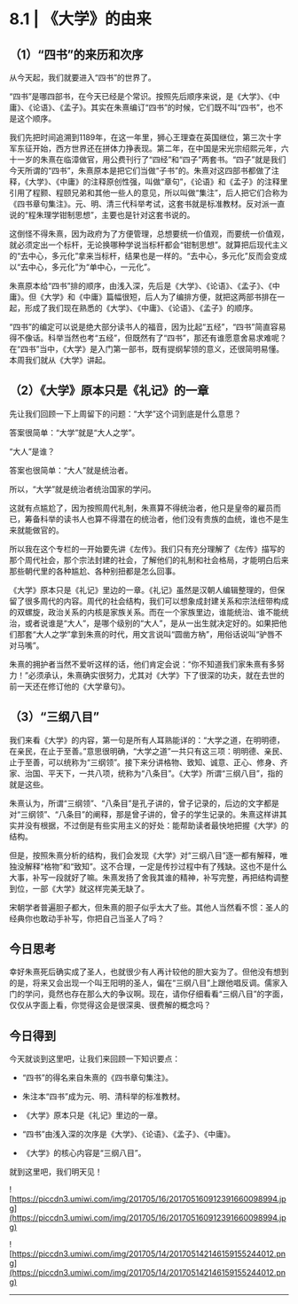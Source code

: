 # 8.1 | 《大学》的由来

## （1）“四书”的来历和次序

从今天起，我们就要进入“四书”的世界了。

“四书”是哪四部书，在今天已经是个常识。按照先后顺序来说，是《大学》、《中庸》、《论语》、《孟子》。其实在朱熹编订“四书”的时候，它们既不叫“四书”，也不是这个顺序。

我们先把时间追溯到1189年，在这一年里，狮心王理查在英国继位，第三次十字军东征开始，西方世界还在拼体力挣表现。第二年，在中国是宋光宗绍熙元年，六十一岁的朱熹在临漳做官，用公费刊行了“四经”和“四子”两套书。“四子”就是我们今天所谓的“四书”，朱熹原本是把它们当做“子书”的。朱熹对这四部书都做了注释，《大学》、《中庸》的注释原创性强，叫做“章句”，《论语》和《孟子》的注释里引用了程颢、程颐兄弟和其他一些人的意见，所以叫做“集注”，后人把它们合称为《四书章句集注》。元、明、清三代科举考试，这套书就是标准教材。反对派一直说的“程朱理学钳制思想”，主要也是针对这套书说的。

这倒怪不得朱熹，因为政府为了方便管理，总想要统一价值观，而要统一价值观，就必须定出一个标杆，无论换哪种学说当标杆都会“钳制思想”。就算把后现代主义的“去中心，多元化”拿来当标杆，结果也是一样的。“去中心，多元化”反而会变成以“去中心，多元化”为“单中心，一元化”。

朱熹原本给“四书”排的顺序，由浅入深，先后是《大学》、《论语》、《孟子》、《中庸》。但《大学》和《中庸》篇幅很短，后人为了编排方便，就把这两部书排在一起，形成了我们现在熟悉的《大学》、《中庸》、《论语》、《孟子》的顺序。

“四书”的编定可以说是绝大部分读书人的福音，因为比起“五经”，“四书”简直容易得不像话。科举当然也考“五经”，但既然有了“四书”，那还有谁愿意舍易求难呢？在“四书”当中，《大学》是入门第一部书，既有提纲挈领的意义，还很简明易懂。本周我们就从《大学》讲起。

## （2）《大学》原本只是《礼记》的一章

先让我们回顾一下上周留下的问题：“大学”这个词到底是什么意思？

答案很简单：“大学”就是“大人之学”。

“大人”是谁？

答案也很简单：“大人”就是统治者。

所以，“大学”就是统治者统治国家的学问。

这就有点尴尬了，因为按照周代礼制，朱熹算不得统治者，他只是皇帝的雇员而已，筹备科举的读书人也算不得潜在的统治者，他们没有贵族的血统，谁也不是生来就能做官的。

所以我在这个专栏的一开始要先讲《左传》。我们只有充分理解了《左传》描写的那个周代社会，那个宗法封建的社会，了解他们的礼制和社会格局，才能明白后来那些朝代里的各种尴尬、各种别扭都是怎么回事。

《大学》原本只是《礼记》里边的一章。《礼记》虽然是汉朝人编辑整理的，但保留了很多周代的内容。周代的社会结构，我们可以想象成封建关系和宗法纽带构成的双螺旋，政治关系的内核是家族关系。而在一个家族里边，谁能统治、谁不能统治，或者说谁是“大人”，是哪个级别的“大人”，是从一出生就决定好的。如果把他们那套“大人之学”拿到朱熹的时代，用文言说叫“圆凿方枘”，用俗话说叫“驴唇不对马嘴”。

朱熹的拥护者当然不爱听这样的话，他们肯定会说：“你不知道我们家朱熹有多努力！”必须承认，朱熹确实很努力，尤其对《大学》下了很深的功夫，就在去世的前一天还在修订他的《大学章句》。

## （3）“三纲八目”

我们来看《大学》的内容，第一句是所有人耳熟能详的：“大学之道，在明明德，在亲民，在止于至善。”意思很明确，“大学之道”一共只有这三项：明明德、亲民、止于至善，可以统称为“三纲领”。接下来分讲格物、致知、诚意、正心、修身、齐家、治国、平天下，一共八项，统称为“八条目”。《大学》所谓“三纲八目”，指的就是这些。

朱熹认为，所谓“三纲领”、“八条目”是孔子讲的，曾子记录的，后边的文字都是对“三纲领”、“八条目”的阐释，那是曾子讲的，曾子的学生记录的。朱熹这样讲其实并没有根据，不过倒是有些实用主义的好处：能帮助读者最快地把握《大学》的结构。

但是，按照朱熹分析的结构，我们会发现《大学》对“三纲八目”逐一都有解释，唯独没解释“格物”和“致知”。这不合理，一定是传抄过程中有了残缺。这也不是什么大事，补写一段就好了嘛。朱熹发扬了舍我其谁的精神，补写完整，再把结构调整到位，一部《大学》就这样完美无缺了。

宋朝学者普遍胆子都大，但朱熹的胆子似乎太大了些。其他人当然看不惯：圣人的经典你也敢动手补写，你把自己当圣人了吗？

## 今日思考

幸好朱熹死后确实成了圣人，也就很少有人再计较他的胆大妄为了。但他没有想到的是，将来又会出现一个叫王阳明的圣人，偏在“三纲八目”上跟他唱反调。儒家入门的学问，竟然也存在那么大的争议啊。现在，请你仔细看看“三纲八目”的字面，仅仅从字面上看，你觉得这会是很深奥、很费解的概念吗？

## 今日得到

今天就谈到这里吧，让我们来回顾一下知识要点：

* “四书”的得名来自朱熹的《四书章句集注》。

* 朱注本“四书”成为元、明、清科举的标准教材。

* 《大学》原本只是《礼记》里边的一章。

* “四书”由浅入深的次序是《大学》、《论语》、《孟子》、《中庸》。

* 《大学》的核心内容是“三纲八目”。

就到这里吧，我们明天见！

![https://piccdn3.umiwi.com/img/201705/16/201705160912391660098994.jpg](https://piccdn3.umiwi.com/img/201705/16/201705160912391660098994.jpg)

![https://piccdn3.umiwi.com/img/201705/14/201705142146159155244012.png](https://piccdn3.umiwi.com/img/201705/14/201705142146159155244012.png)

---
